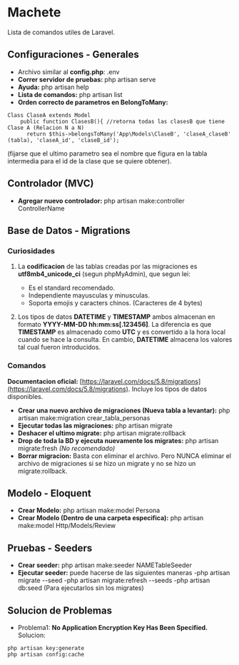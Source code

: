 # Machete

Lista de comandos utiles de Laravel.

## Configuraciones - Generales

- Archivo similar al **config.php**: .env
- **Correr servidor de pruebas:** php artisan serve
- **Ayuda:** php artisan help <comando>
- **Lista de comandos:** php artisan list
- **Orden correcto de parametros en BelongToMany:**
```
Class ClaseA extends Model
    public function ClasesB(){ //retorna todas las clasesB que tiene Clase A (Relacion N a N)
      return $this->belongsToMany('App\Models\ClaseB', 'claseA_claseB' (tabla), 'claseA_id', 'claseB_id');
```
(fijarse que el ultimo parametro sea el nombre que figura en la tabla intermedia para el id de la clase que se quiere obtener).

## Controlador (MVC)

- **Agregar nuevo controlador:** php artisan make:controller ControllerName

## Base de Datos - Migrations

### Curiosidades

1. La **codificacion** de las tablas creadas por las migraciones es **utf8mb4_unicode_ci** (segun phpMyAdmin), que segun lei:

   - Es el standard recomendado.
   - Independiente mayusculas y minusculas.
   - Soporta emojis y caracters chinos. (Caracteres de 4 bytes)

1. Los tipos de datos **DATETIME** y **TIMESTAMP** ambos almacenan en formato **YYYY-MM-DD hh:mm:ss[.123456]**. La diferencia es que **TIMESTAMP** es almacenado como **UTC** y es convertido a la hora local cuando se hace la consulta. En cambio, **DATETIME** almacena los valores tal cual fueron introducidos.

### Comandos

**Documentacion oficial:** [https://laravel.com/docs/5.8/migrations](https://laravel.com/docs/5.8/migrations). Incluye los tipos de datos disponibles.

- **Crear una nuevo archivo de migraciones (Nueva tabla a levantar):** php artisan make:migration crear_tabla_personas
- **Ejecutar todas las migraciones:** php artisan migrate
- **Deshacer el ultimo migrate:**  php artisan migrate:rollback
- **Drop de toda la BD y ejecuta nuevamente los migrates:** php artisan migrate:fresh  *(No recomendado)*
- **Borrar migracion:** Basta con eliminar el archivo. Pero NUNCA eliminar el archivo de migraciones si se hizo un migrate y no se hizo un migrate:rollback.

## Modelo - Eloquent

- **Crear Modelo:** php artisan make:model Persona
- **Crear Modelo (Dentro de una carpeta especifica):** php artisan make:model Http/Models/Review

## Pruebas - Seeders
- **Crear seeder:** php artisan make:seeder NAMETableSeeder
- **Ejecutar seeder:** puede hacerse de las siguientes maneras
    -php artisan migrate --seed
    -php artisan migrate:refresh --seeds
    -php artisan db:seed (Para ejecutarlos sin los migrates)
    
## Solucion de Problemas
- Problema1: **No Application Encryption Key Has Been Specified.**
Solucion:
```
php artisan key:generate
php artisan config:cache
```
